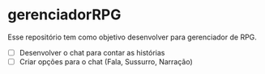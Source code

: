 # gerenciadorRPG
Esse repositório tem como objetivo desenvolver para gerenciador de RPG.

-[ ] Desenvolver o chat para contar as histórias
-[ ] Criar opções para o chat (Fala, Sussurro, Narração)
